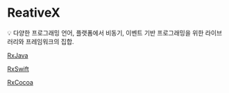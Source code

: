 # ReativeX

<aside>
💡 다양한 프로그래밍 언어, 플랫폼에서 비동기, 이벤트 기반 프로그래밍을 위한 라이브러리와 프레임워크의 집합.

</aside>

[RxJava](ReativeX%20f0ba9579d3614e0290ad81e2cea81e9d/RxJava%20fc828316c72c4e01aa6c9da21c7d4a68.md)

[RxSwift](ReativeX%20f0ba9579d3614e0290ad81e2cea81e9d/RxSwift%208cbccbb2c31c4577bd9a8c4571c31e93.md)

[RxCocoa](ReativeX%20f0ba9579d3614e0290ad81e2cea81e9d/RxCocoa%205d9c3eb10e504c22b78ee5da4bac7a63.md)